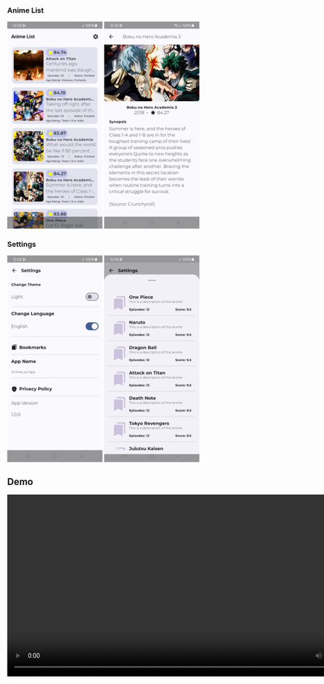 ### Anime List
<img width="220" src="demo/anime_list.png" />
<img width="220" src="demo/detail.png" />

### Settings
<img width="220" src="demo/settings.png" />
<img width="220" src="demo/bookmarks.png" />

## Demo

<video height="420xxs" controls>
  <source src="demo/demo.mp4" type="video/mp4">
</video>